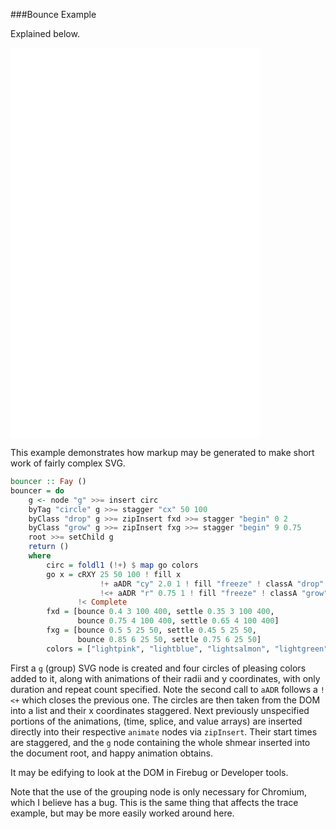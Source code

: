 ###Bounce Example

Explained below.

<embed height="625" width="400" id="EXAMPLE" name="EXAMPLE" src="examples/Bouncer.svg"/>

This example demonstrates how markup may be generated to make short work of fairly
complex SVG.

```haskell
bouncer :: Fay ()
bouncer = do
    g <- node "g" >>= insert circ
    byTag "circle" g >>= stagger "cx" 50 100
    byClass "drop" g >>= zipInsert fxd >>= stagger "begin" 0 2
    byClass "grow" g >>= zipInsert fxg >>= stagger "begin" 9 0.75
    root >>= setChild g
    return ()
    where
        circ = foldl1 (!+) $ map go colors
        go x = cRXY 25 50 100 ! fill x
                    !+ aADR "cy" 2.0 1 ! fill "freeze" ! classA "drop"
                    !<+ aADR "r" 0.75 1 ! fill "freeze" ! classA "grow"
               !< Complete
        fxd = [bounce 0.4 3 100 400, settle 0.35 3 100 400,
               bounce 0.75 4 100 400, settle 0.65 4 100 400]
        fxg = [bounce 0.5 5 25 50, settle 0.45 5 25 50,
               bounce 0.85 6 25 50, settle 0.75 6 25 50]
        colors = ["lightpink", "lightblue", "lightsalmon", "lightgreen"]
```

First a `g` (group) SVG node is created and four circles of pleasing colors added to it,
along with animations of their radii and y coordinates, with only duration and repeat count specified.
Note the second call to `aADR` follows a `!<+` which closes the previous one.
The circles are then taken from the DOM into a list and their x coordinates staggered.
Next previously unspecified portions of the animations, (time, splice, and value arrays)
are inserted directly into their respective `animate` nodes via `zipInsert`.
Their start times are staggered, and the `g` node containing the whole shmear inserted
into the document root, and happy animation obtains. 

It may be edifying to look at the DOM in Firebug or Developer tools.

Note that the use of the grouping node is only necessary for Chromium, which I
believe has a bug.  This is the same thing that affects the trace example, but
may be more easily worked around here.

